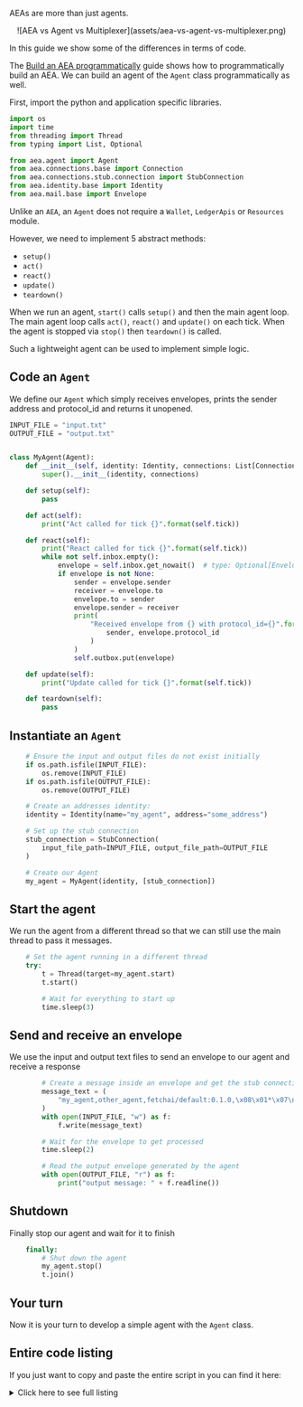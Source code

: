AEAs are more than just agents.

<center>![AEA vs Agent vs Multiplexer](assets/aea-vs-agent-vs-multiplexer.png)</center>

In this guide we show some of the differences in terms of code.

The <a href="../build-aea-programmatically">Build an AEA programmatically</a> guide shows how to programmatically build an AEA. We can build an agent of the `Agent` class programmatically as well.

First, import the python and application specific libraries.
``` python
import os
import time
from threading import Thread
from typing import List, Optional

from aea.agent import Agent
from aea.connections.base import Connection
from aea.connections.stub.connection import StubConnection
from aea.identity.base import Identity
from aea.mail.base import Envelope
```

Unlike an `AEA`, an `Agent` does not require a `Wallet`, `LedgerApis` or `Resources` module.

However, we need to implement 5 abstract methods:
- `setup()`
- `act()`
- `react()`
- `update()`
- `teardown()`


When we run an agent, `start()` calls `setup()` and then the main agent loop. The main agent loop calls `act()`, `react()` and `update()` on each tick. When the agent is stopped via `stop()` then `teardown()` is called.

Such a lightweight agent can be used to implement simple logic.

## Code an `Agent`

We define our `Agent` which simply receives envelopes, prints the sender address and protocol_id and returns it unopened.
``` python
INPUT_FILE = "input.txt"
OUTPUT_FILE = "output.txt"


class MyAgent(Agent):
    def __init__(self, identity: Identity, connections: List[Connection]):
        super().__init__(identity, connections)

    def setup(self):
        pass

    def act(self):
        print("Act called for tick {}".format(self.tick))

    def react(self):
        print("React called for tick {}".format(self.tick))
        while not self.inbox.empty():
            envelope = self.inbox.get_nowait()  # type: Optional[Envelope]
            if envelope is not None:
                sender = envelope.sender
                receiver = envelope.to
                envelope.to = sender
                envelope.sender = receiver
                print(
                    "Received envelope from {} with protocol_id={}".format(
                        sender, envelope.protocol_id
                    )
                )
                self.outbox.put(envelope)

    def update(self):
        print("Update called for tick {}".format(self.tick))

    def teardown(self):
        pass
```

## Instantiate an `Agent`

``` python
    # Ensure the input and output files do not exist initially
    if os.path.isfile(INPUT_FILE):
        os.remove(INPUT_FILE)
    if os.path.isfile(OUTPUT_FILE):
        os.remove(OUTPUT_FILE)

    # Create an addresses identity:
    identity = Identity(name="my_agent", address="some_address")

    # Set up the stub connection
    stub_connection = StubConnection(
        input_file_path=INPUT_FILE, output_file_path=OUTPUT_FILE
    )

    # Create our Agent
    my_agent = MyAgent(identity, [stub_connection])
```

## Start the agent
We run the agent from a different thread so that we can still use the main thread to pass it messages.
``` python
    # Set the agent running in a different thread
    try:
        t = Thread(target=my_agent.start)
        t.start()

        # Wait for everything to start up
        time.sleep(3)
```

## Send and receive an envelope
We use the input and output text files to send an envelope to our agent and receive a response
``` python
        # Create a message inside an envelope and get the stub connection to pass it into the agent
        message_text = (
            "my_agent,other_agent,fetchai/default:0.1.0,\x08\x01*\x07\n\x05hello,"
        )
        with open(INPUT_FILE, "w") as f:
            f.write(message_text)

        # Wait for the envelope to get processed
        time.sleep(2)

        # Read the output envelope generated by the agent
        with open(OUTPUT_FILE, "r") as f:
            print("output message: " + f.readline())
```

## Shutdown
Finally stop our agent and wait for it to finish
``` python
    finally:
        # Shut down the agent
        my_agent.stop()
        t.join()
```

## Your turn

Now it is your turn to develop a simple agent with the `Agent` class.

## Entire code listing
If you just want to copy and paste the entire script in you can find it here:

<details><summary>Click here to see full listing</summary>
<p>

``` python
import os
import time
from threading import Thread
from typing import List, Optional

from aea.agent import Agent
from aea.connections.base import Connection
from aea.connections.stub.connection import StubConnection
from aea.identity.base import Identity
from aea.mail.base import Envelope


INPUT_FILE = "input.txt"
OUTPUT_FILE = "output.txt"


class MyAgent(Agent):
    def __init__(self, identity: Identity, connections: List[Connection]):
        super().__init__(identity, connections)

    def setup(self):
        pass

    def act(self):
        print("Act called for tick {}".format(self.tick))

    def react(self):
        print("React called for tick {}".format(self.tick))
        while not self.inbox.empty():
            envelope = self.inbox.get_nowait()  # type: Optional[Envelope]
            if envelope is not None:
                sender = envelope.sender
                receiver = envelope.to
                envelope.to = sender
                envelope.sender = receiver
                print(
                    "Received envelope from {} with protocol_id={}".format(
                        sender, envelope.protocol_id
                    )
                )
                self.outbox.put(envelope)

    def update(self):
        print("Update called for tick {}".format(self.tick))

    def teardown(self):
        pass


def run():
    # Ensure the input and output files do not exist initially
    if os.path.isfile(INPUT_FILE):
        os.remove(INPUT_FILE)
    if os.path.isfile(OUTPUT_FILE):
        os.remove(OUTPUT_FILE)

    # Create an addresses identity:
    identity = Identity(name="my_agent", address="some_address")

    # Set up the stub connection
    stub_connection = StubConnection(
        input_file_path=INPUT_FILE, output_file_path=OUTPUT_FILE
    )

    # Create our Agent
    my_agent = MyAgent(identity, [stub_connection])

    # Set the agent running in a different thread
    try:
        t = Thread(target=my_agent.start)
        t.start()

        # Wait for everything to start up
        time.sleep(3)

        # Create a message inside an envelope and get the stub connection to pass it into the agent
        message_text = (
            "my_agent,other_agent,fetchai/default:0.1.0,\x08\x01*\x07\n\x05hello,"
        )
        with open(INPUT_FILE, "w") as f:
            f.write(message_text)

        # Wait for the envelope to get processed
        time.sleep(2)

        # Read the output envelope generated by the agent
        with open(OUTPUT_FILE, "r") as f:
            print("output message: " + f.readline())
    finally:
        # Shut down the agent
        my_agent.stop()
        t.join()


if __name__ == "__main__":
    run()
```
</p>
</details>

<br />
